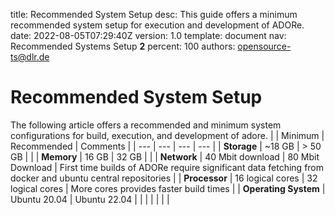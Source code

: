 title:      Recommended System Setup
desc:       This guide offers a minimum recommended system setup for execution and development of ADORe.
date:       2022-08-05T07:29:40Z
version:    1.0
template:   document
nav:        Recommended Systems Setup __2__
percent:    100
authors:    opensource-ts@dlr.de

# Recommended System Setup 
The following article offers a recommended and minimum system configurations
for build, execution, and development of adore.
|     | Minimum | Recommended | Comments |
| --- | --- | --- | --- |
| **Storage** | ~18 GB | \> 50 GB |     |
| **Memory** | 16 GB | 32 GB |     |
| **Network** | 40 Mbit download | 80 Mbit Download | First time builds of ADORe require significant data fetching from docker and ubuntu central repositories |
| **Processor** | 16 logical cores | 32 logical cores | More cores provides faster build times |
| **Operating System** | Ubuntu 20.04 | Ubuntu 22.04 |     |
|               |                  |                  |                                                                                                          |
